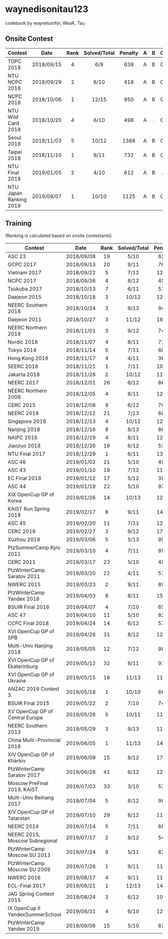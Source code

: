 waynedisonitau123
================

codebook by waynetuinfor, WeaK, Tau

## Onsite Contest
| Contest                     | Date          | Rank | Solved/Total | Penalty | A | B | C | D | E | F | G | H | I | J | K | L | M | N | O |
|-----------------------------|:-------------:|:----:|:------------:|:-------:|:-:|:-:|:-:|:-:|:-:|:-:|:-:|:-:|:-:|:-:|:-:|:-:|:-:|:-:|:-:|
| TOPC 2018                   | 2018/09/15    |   4  |     6/9      |   638   | A | B | C | D | E | F | . | . | . |
| NTU NCPC 2018               | 2018/09/29    |   2  |     6/10     |   418   | A | B | C | . | . | F | G | . | I | . | 
| NCPC 2018                   | 2018/10/06    |   1  |    12/15     |   950   | A | B | C | D | E | F | G | H | I | J | . | . | M | . | O |
| NTU Wild Card 2018          | 2018/10/20    |   4  |     6/10     |   498   | A | . | C | . | E | F | . | H | . | J |
| Seoul 2018                  | 2018/11/03    |   5  |    10/12     |   1368  | A | B | C | D | E | F | G | . | . | J | K | L |
| Taipei 2018                 | 2018/11/10    |   1  |     9/11     |   732   | A | B | C | D | E | . | G | . | I | J | K |
| NTU Final 2018              | 2019/01/05    |   2  |     4/10     |   612   | A | B | . | . | E | . | . | . | I | . |
| NTU Japan Ranking 2019      | 2019/09/07    |   1  |    10/10     |   1125  | A | B | C | D | E | F | G | H | I | J |


## Training
(Ranking is calculated based on onsite contestants)

| Contest                          | Date          | Rank | Solved/Total | Penalty | A | B | C | D | E | F | G | H | I | J | K | L | M |
|----------------------------------|:-------------:|:----:|:------------:|:-------:|:-:|:-:|:-:|:-:|:-:|:-:|:-:|:-:|:-:|:-:|:-:|:-:|:-:|
| ASC 23                           | 2018/09/08    |  19  |     5/10     |   623   | . | B | . | . | E | . | G | H | I | . |
| GCPC 2017                        | 2018/09/13    |  20  |     9/11     |   769   | A | B | C | D | E | F | G | . | I | . | K |
| Vietnam 2017                     | 2018/09/22    |   5  |     7/12     |   1254  | . | B | C | . | E | F | . | H | I | J | . | . |
| NCPC 2017                        | 2018/09/26    |   4  |     8/12     |   458   | A | B | C | D | E | F | . | H | I | . | . | . |
| Tsukuba 2017                     | 2018/10/13    |   7  |     6/11     |   518   | A | B | C | . | . | F | G | . | I | . | . |
| Daejeon 2015                     | 2018/10/18    |   3  |    10/12     |   1200  | A | . | C | . | E | F | G | H | I | J | K | L |
| NEERC Southern 2018              | 2018/10/24    |   3  |     9/13     |   946   | A | B | C | D | E | F | G | H | . | . | K | . | . |
| Daejeon 2011                     | 2018/10/27    |   3  |    11/12     |   1600  | A | B | C | D | E | F | G | H | I | J | . | L |
| NEERC Northern 2018              | 2018/11/01    |   3  |     9/12     |   743   | A | B | C | . | E | F | . | H | I | . | K | L |
| Nordic 2018                      | 2018/11/07    |   4  |     8/11     |   718   | . | B | C | D | E | . | . | H | I | J | K |
| Tokyo 2014                       | 2018/11/14    |   5  |     7/11     |   604   | A | B | C | D | E | F | G | . | . | . | . |
| Hong Kong 2016                   | 2018/11/17    |   4  |     4/11     |   369   | . | B | C | D | . | . | . | . | . | . | K |
| SEERC 2018                       | 2018/11/21    |   1  |     7/11     |   1025  | . | B | C | D | E | . | . | . | I | J | K |
| Jakarta 2018                     | 2018/11/28    |   2  |    10/12     |   1156  | A | . | C | D | . | F | G | H | I | J | K | L |
| NEERC 2017                       | 2018/12/01    |  26  |     6/12     |   863   | A | B | C | D | E | . | . | . | . | . | . | L |
| NEERC Northern 2006              | 2018/12/05    |   4  |     8/11     |   1206  | . | B | C | D | . | F | G | H | . | J | K |
| CERC 2015                        | 2018/12/08    |   9  |     6/12     |   709   | A | B | . | D | . | F | . | H | . | . | K | . |
| NEERC 2018                       | 2018/12/12    |  21  |     7/13     |   687   | A | . | . | . | E | F | G | . | . | . | K | L | M |
| Singapore 2018                   | 2018/12/13    |   4  |    10/12     |   1241  | A | B | C | D | . | F | G | H | . | J | K | L |
| Nanjing 2018                     | 2018/12/16    |   8  |     8/13     |   865   | A | B | . | D | . | . | G | . | I | J | K | . | M |
| NAIPC 2016                       | 2018/12/19    |   4  |     8/11     |   1244  | . | . | C | D | E | F | G | . | I | J | K |
| Jiaozuo 2018                     | 2018/12/26    |  19  |     6/12     |   530   | A | . | . | D | E | F | . | H | I | . | . | . |
| NTU Final 2017                   | 2018/12/29    |   1  |     6/11     |   1371  | A | B | . | . | . | F | G | H | . | J | . |
| ASC 46                           | 2019/01/02    |  21  |     5/10     |   490   | A | . | . | . | E | F | G | . | . | J |
| ASC 43                           | 2019/01/10    |  19  |     7/12     |   1174  | . | B | . | . | E | . | . | H | I | J | K | L |
| EC Final 2018                    | 2019/01/12    |  17  |     5/12     |   394   | . | . | . | D | . | F | . | . | I | J | . | L |
| ASC 44                           | 2019/01/19    |  22  |     5/10     |   934   | . | B | C | . | E | . | . | H | I | . |
| XIX OpenCup GP of Korea          | 2019/01/26    |  14  |     10/13    |   1281  | A | . | . | D | E | F | G | H | I | J | . | L | M |
| KAIST Run Spring 2018            | 2019/02/17    |   8  |     9/11     |   1473  | P | Q | R | S | T | . | V | W | . | Y | Z |
| ASC 45                           | 2019/02/20    |  11  |     7/11     |   1281  | A | B | C | D | E | F | . | . | . | . | K |
| CERC 2016                        | 2019/02/27    |   3  |     9/12     |   1782  | A | B | C | . | E | F | . | H | . | J | K | L |
| Xuzhou 2018                      | 2019/03/06    |   5  |     5/13     |   996   | A | . | C | . | . | . | G | H | . | . | . | . | M |
| PtzSummerCamp Kyiv 2011          | 2019/03/10    |   4  |     7/11     |   954   | A | . | C | . | E | F | . | H | I | . | K |
| CERC 2011                        | 2019/03/17    |  23  |     5/10     |   490   | . | . | C | D | E | . | . | . | I | J | 
| PtzWinterCamp Saratov 2011       | 2019/03/20    |  22  |     4/11     |   516   | . | . | . | . | E | . | . | H | I | J | . |
| NWERC 2015                       | 2019/03/23    |   2  |     9/11     |   895   | A | . | C | D | E | F | G | . | I | J | K |
| PtzWinterCamp Yandex 2018        | 2019/04/03    |   8  |     8/11     |   1525  | A | . | C | D | . | F | G | H | I | . | K |
| BSUIR Final 2016                 | 2019/04/07    |   4  |     7/10     |   653   | A | B | C | . | E | F | G | . | I | . |
| ASC 47                           | 2019/04/10    |  11  |     5/10     |   826   | . | B | . | D | E | F | G | . | . | . |
| CCPC Final 2018                  | 2019/04/24    |  14  |     6/12     |   570   | A | B | . | . | . | . | G | . | I | . | K | L |
| XVI OpenCup GP of SPB            | 2019/04/28    |  31  |     8/12     |   1223  | A | . | . | D | E | . | G | H | I | J | K | . |
| Multi-Univ Nanjing 2018          | 2019/05/05    |  12  |     7/12     |   986   | A | B | C | D | E | . | G | . | . | J | . | . |
| XVI OpenCup GP of Ekaterinburg   | 2019/05/12    |  32  |     8/11     |   910   | . | B | C | D | E | F | G | . | . | J | K |
| XVI OpenCup GP of Ukraine        | 2019/05/15    |  18  |     11/13    |   1187  | A | B | C | D | E | F | G | . | . | J | K | L | M |
| ANZAC 2019 Contest 3             | 2019/05/18    |   1  |     10/10    |   668   | A | B | C | D | E | F | G | H | I | J |
| BSUIR Final 2015                 | 2019/05/22    |   2  |     7/10     |   745   | A | . | C | D | E | . | G | H | I | . |
| XV OpenCup GP of Central Europe  | 2019/05/26    |   5  |     10/11    |   1188  | A | B | C | D | E | F | G | . | I | J | K |
| NEERC Southern 2013              | 2019/05/29    |   3  |     9/13     |   1148  | A | B | C | D | . | F | . | H | I | . | K | L | . |
| China Multi-Provincial 2018      | 2019/06/05    |   1  |     11/13    |   1424  | A | B | C | D | E | F | G | H | I | . | K | . | M |
| XIV OpenCup GP of Kharkiv        | 2019/06/09    |  15  |     8/12     |   1782  | A | B | C | . | E | F | G | H | I | . | . | . |
| PtzWinterCamp Saratov 2017       | 2019/06/28    |  41  |     6/12     |   1225  | A | . | C | D | . | . | G | . | . | J | . | . |
| Moscow PreFinal 2019, KAIST      | 2019/07/03    |  33  |     3/10     |   539   | A | . | . | . | . | F | . | H | . | . |
| Multi-Univ Beihang 2017          | 2019/07/04    |   5  |     8/12     |   987   | A | B | C | . | . | F | . | H | I | . | K | L |
| XIV OpenCup GP of Tatarstan      | 2019/07/10    |  29  |     8/12     |   1124  | A | B | C | . | E | F | G | . | . | . | K | L |
| NEERC 2014                       | 2019/07/14    |   5  |     7/11     |   685   | A | B | C | . | . | F | . | . | I | J | K |
| NEERC 2015, Moscow Subregional   | 2019/07/17    |   2  |     8/12     |   543   | A | . | C | D | E | . | G | H | I | . | K | . |
| PtzWinterCamp Moscow SU 2013     | 2019/07/24    |   9  |     5/11     |   827   | A | . | C | D | . | F | . | . | . | J | . |
| PtzWinterCamp Moscow SU 2009     | 2019/07/28    |   1  |     9/11     |   1188  | A | B | C | D | . | F | G | . | I | J | K |
| NWERC 2016                       | 2019/08/17    |   4  |     9/11     |   1120  | A | B | C | D | E | F | . | H | I | J | . |
| ECL-Final 2017                   | 2019/08/21    |   1  |     12/13    |   1439  | A | B | C | D | E | F | G | H | . | J | K | L | M |
| JAG Spring Contest 2015          | 2019/08/24    |   3  |     6/12     |   1053  | A | . | . | D | E | F | G | . | . | . | . | L |
| IX OpenCup II YandexSummerSchool | 2019/08/31    |   4  |     6/10     |   1221  | A | . | . | D | E | F | . | H | I | . |
| PtzWinterCamp Yandex 2019        | 2019/09/06    |  15  |     5/10     |   624   | A | . | C | . | . | . | . | H | I | J |
